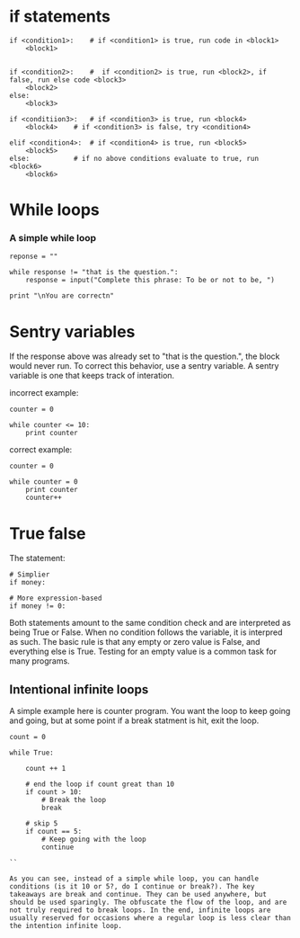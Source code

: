 # if statements
```
if <condition1>:	# if <condition1> is true, run code in <block1>
	<block1>


if <condition2>:	#  if <condition2> is true, run <block2>, if false, run else code <block3>
	<block2>
else:
	<block3>

if <conditiion3>:	# if <condition3> is true, run <block4>		
	<block4>	# if <condition3> is false, try <condition4>

elif <condition4>:	# if <condition4> is true, run <block5>
	<block5>
else:			# if no above conditions evaluate to true, run <block6>
	<block6>

```

# While loops

### A simple while loop
```
reponse = ""

while response != "that is the question.":
	response = input("Complete this phrase: To be or not to be, ")

print "\nYou are correctn"
```

# Sentry variables

If the response above was already set to "that is the question.", the block would never run. To correct this behavior, use a sentry variable. A sentry variable is one that keeps track of interation.

incorrect example:
```
counter = 0

while counter <= 10:
	print counter
```

correct example:
```
counter = 0

while counter = 0
	print counter
	counter++
```

# True false

The statement:
```
# Simplier
if money:

# More expression-based
if money != 0:
```

Both statements amount to the same condition check and are interpreted as being True or False. When no condition follows the variable, it is interpred as such. The basic rule is that any empty or zero value is False, and everything else is True. Testing for an empty value is a common task for many programs.

## Intentional infinite loops

A simple example here is counter program. You want the loop to keep going and going, but at some point if a break statment is hit, exit the loop.

```
count = 0 

while True:

	count ++ 1

	# end the loop if count great than 10
	if count > 10:
		# Break the loop
		break

	# skip 5
	if count == 5:
		# Keep going with the loop
		continue

``

As you can see, instead of a simple while loop, you can handle conditions (is it 10 or 5?, do I continue or break?). The key takeaways are break and continue. They can be used anywhere, but should be used sparingly. The obfuscate the flow of the loop, and are not truly required to break loops. In the end, infinite loops are usually reserved for occasions where a regular loop is less clear than the intention infinite loop.
